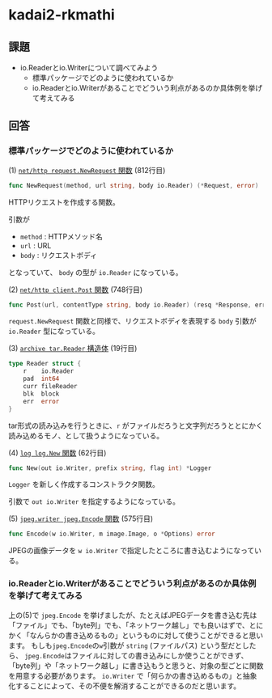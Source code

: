 # kadai2-rkmathi

## 課題

- io.Readerとio.Writerについて調べてみよう
    - 標準パッケージでどのように使われているか
    - io.Readerとio.Writerがあることでどういう利点があるのか具体例を挙げて考えてみる

## 回答

### 標準パッケージでどのように使われているか

(1) [`net/http request.NewRequest` 関数](https://golang.org/src/net/http/request.go) (812行目)

```go
func NewRequest(method, url string, body io.Reader) (*Request, error)
```

HTTPリクエストを作成する関数。

引数が

- `method` : HTTPメソッド名
- `url` : URL
- `body` : リクエストボディ

となっていて、 `body` の型が `io.Reader` になっている。


(2) [`net/http client.Post` 関数](https://golang.org/src/net/http/client.go
) (748行目)

```go
func Post(url, contentType string, body io.Reader) (resq *Response, err error)
```

`request.NewRequest` 関数と同様で、リクエストボディを表現する `body` 引数が `io.Reader` 型になっている。


(3) [`archive tar.Reader` 構造体](https://golang.org/src/archive/tar/reader.go
) (19行目)

```go
type Reader struct {
    r    io.Reader
    pad  int64
    curr fileReader
    blk  block
    err  error
}
```

tar形式の読み込みを行うときに、`r` がファイルだろうと文字列だろうととにかく読み込めるモノ、として扱うようになっている。


(4) [`log log.New` 関数](https://golang.org/src/log/log.go) (62行目)

```go
func New(out io.Writer, prefix string, flag int) *Logger
```

`Logger` を新しく作成するコンストラクタ関数。

引数で `out io.Writer` を指定するようになっている。


(5) [`jpeg.writer jpeg.Encode` 関数](https://golang.org/src/image/jpeg/writer.go) (575行目)

```go
func Encode(w io.Writer, m image.Image, o *Options) error
```

JPEGの画像データを `w io.Writer` で指定したところに書き込むようになっている。


### io.Readerとio.Writerがあることでどういう利点があるのか具体例を挙げて考えてみる

上の(5)で `jpeg.Encode` を挙げましたが、たとえばJPEGデータを書き込む先は「ファイル」でも、「byte列」でも、「ネットワーク越し」でも良いはずで、とにかく「なんらかの書き込めるもの」というものに対して使うことができると思います。
もしも`jpeg.Encode`の`w`引数が `string` (ファイルパス) という型だとしたら、 `jpeg.Encode`はファイルに対しての書き込みにしか使うことができず、「byte列」や「ネットワーク越し」に書き込もうと思うと、対象の型ごとに関数を用意する必要があります。
`io.Writer` で「何らかの書き込めるもの」と抽象化することによって、その不便を解消することができるのだと思います。
